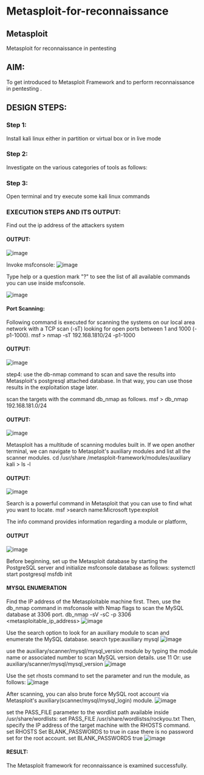 # Metasploit-for-reconnaissance
## Metasploit
Metasploit for reconnaissance in pentesting

## AIM:

To get introduced to Metasploit Framework and to  perform reconnaissance  in pentesting .

## DESIGN STEPS:

### Step 1:

Install kali linux either in partition or virtual box or in live mode

### Step 2:

Investigate on the various categories of tools as follows:

### Step 3:

Open terminal and try execute some kali linux commands

### EXECUTION STEPS AND ITS OUTPUT:
Find out the ip address of the attackers system
#### OUTPUT:
![image](https://github.com/user-attachments/assets/b9703284-6b8f-46e3-afac-9ab1d0c31e86)


Invoke msfconsole:
![image](https://github.com/user-attachments/assets/5f1bfa0e-4cbf-4a74-8680-7d96bba8f87e)


Type help or a question mark "?" to see the list of all available commands you can use inside msfconsole.

![image](https://github.com/user-attachments/assets/772ef2b2-9340-484a-8f74-3059357b4952)


#### Port Scanning:
Following command is executed for scanning the systems on our local area network with a TCP scan (-sT) looking for open ports between 1 and 1000 (-p1-1000).
msf >  nmap -sT 192.168.1810/24 -p1-1000
#### OUTPUT:
![image](https://github.com/user-attachments/assets/598bcf5c-a3ad-474d-bbef-edf8d72990f5)

step4:
use the db-nmap command to scan and save the results into Metasploit's postgresql attached database. In that way, you can use those results in the exploitation stage later.

scan the targets with the command db_nmap as follows.
msf > db_nmap 192.168.181.0/24
#### OUTPUT:
![image](https://github.com/user-attachments/assets/6c8eb0a5-23d6-4eb3-b2e3-9731bfa9fa67)


Metasploit has a multitude of scanning modules built in. If we open another terminal, we can navigate to Metasploit's auxiliary modules and list all the scanner modules.
cd /usr/share /metasploit-framework/modules/auxiliary
kali > ls -l
#### OUTPUT:
![image](https://github.com/user-attachments/assets/b7fae978-cd19-4bf9-909a-4b1bb675325c)


Search is a powerful command in Metasploit that you can use to find what you want to locate. 
msf >search name:Microsoft type:exploit

The info command provides information regarding a module or platform,
#### OUTPUT
![image](https://github.com/user-attachments/assets/fad6d941-f0b2-4858-9df5-3ea49880600a)


Before beginning, set up the Metasploit database by starting the PostgreSQL server and initialize msfconsole database as follows:
systemctl start postgresql
msfdb init
#### MYSQL ENUMERATION
Find the IP address of the Metasploitable machine first. Then, use the db_nmap command in msfconsole with Nmap flags to scan the MySQL database at 3306 port.
db_nmap -sV -sC -p 3306 <metasploitable_ip_address>
![image](https://github.com/user-attachments/assets/00f5d101-b106-4260-90fe-9c48af3bf1f2)


Use the search option to look for an auxiliary module to scan and enumerate the MySQL database.
search type:auxiliary mysql
![image](https://github.com/user-attachments/assets/7b606c3d-c7c2-4cc0-8da0-dc3493b32dd8)


use the auxiliary/scanner/mysql/mysql_version module by typing the module name or associated number to scan MySQL version details.
use 11 Or: use auxiliary/scanner/mysql/mysql_version
![image](https://github.com/user-attachments/assets/c272702f-85fa-4797-9259-1b04298e48ec)



Use the set rhosts command to set the parameter and run the module, as follows:
![image](https://github.com/user-attachments/assets/7cb2df0e-aebd-454e-a992-5b6b8de362a9)



After scanning, you can also brute force MySQL root account via Metasploit's auxiliary(scanner/mysql/mysql_login) module.
![image](https://github.com/user-attachments/assets/6d98cae1-206d-40e2-a5d9-e33b68e1f48a)


set the PASS_FILE parameter to the wordlist path available inside /usr/share/wordlists:
set PASS_FILE /usr/share/wordlistss/rockyou.txt
Then, specify the IP address of the target machine with the RHOSTS command.
set RHOSTS <metasploitable-ip-address>
Set BLANK_PASSWORDS to true in case there is no password set for the root account.
set BLANK_PASSWORDS true
![image](https://github.com/user-attachments/assets/4618a435-9885-45ed-8a5e-362bedc1f987)


#### RESULT:
The Metasploit framework for reconnaissance is  examined successfully.
